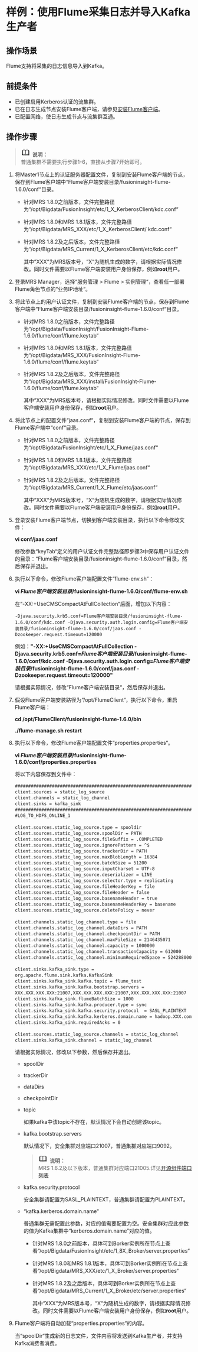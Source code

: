 # 样例：使用Flume采集日志并导入Kafka生产者<a name="ZH-CN_TOPIC_0069282322"></a>

## 操作场景<a name="zh-cn_topic_0068225666_section13507962172159"></a>

Flume支持将采集的日志信息导入到Kafka。

## 前提条件<a name="zh-cn_topic_0068225666_section23899914172238"></a>

-   已创建启用Kerberos认证的流集群。
-   已在日志生成节点安装Flume客户端，请参见[安装Flume客户端](安装Flume客户端.md#ZH-CN_TOPIC_0069282319)。
-   已配置网络，使日志生成节点与流集群互通。

## 操作步骤<a name="zh-cn_topic_0068225666_section13552161172344"></a>

>![](public_sys-resources/icon-note.gif) **说明：**   
>普通集群不需要执行步骤1-6，直接从步骤7开始即可。  

1.  将Master1节点上的认证服务器配置文件，复制到安装Flume客户端的节点，保存到Flume客户端中“Flume客户端安装目录/fusioninsight-flume-1.6.0/conf“目录。
    -   针对MRS 1.8.0之前版本，文件完整路径为“/opt/Bigdata/FusionInsight/etc/1\_X\_KerberosClient/kdc.conf“
    -   针对MRS 1.8.0和MRS 1.8.1版本，文件完整路径为“/opt/Bigdata/MRS\_XXX/etc/1\_X\_KerberosClient/ kdc.conf“
    -   针对MRS 1.8.2及之后版本，文件完整路径为“/opt/Bigdata/MRS\_Current/1\_X\_KerberosClient/etc/kdc.conf“

        其中“XXX“为MRS版本号，“X“为随机生成的数字，请根据实际情况修改。同时文件需要以Flume客户端安装用户身份保存，例如**root**用户。


2.  登录MRS Manager，选择“服务管理  \>  Flume  \>  实例管理“，查看任一部署Flume角色节点的“业务IP地址“。
3.  将此节点上的用户认证文件，复制到安装Flume客户端的节点，保存到Flume客户端中“Flume客户端安装目录/fusioninsight-flume-1.6.0/conf“目录。
    -   针对MRS 1.8.0之前版本，文件完整路径为“/opt/Bigdata/FusionInsight/FusionInsight-Flume-1.6.0/flume/conf/flume.keytab“
    -   针对MRS 1.8.0和MRS 1.8.1版本，文件完整路径为“/opt/Bigdata/MRS\_XXX/FusionInsight-Flume-1.6.0/flume/conf/flume.keytab“
    -   针对MRS 1.8.2及之后版本，文件完整路径为“/opt/Bigdata/MRS\_XXX/install/FusionInsight-Flume-1.6.0/flume/conf/flume.keytab“

        其中“XXX“为MRS版本号，请根据实际情况修改。同时文件需要以Flume客户端安装用户身份保存，例如**root**用户。


4.  将此节点上的配置文件“jaas.conf“，复制到安装Flume客户端的节点，保存到Flume客户端中“conf“目录。
    -   针对MRS 1.8.0之前版本，文件完整路径为“/opt/Bigdata/FusionInsight/etc/1\_X\_Flume/jaas.conf“
    -   针对MRS 1.8.0和MRS 1.8.1版本，文件完整路径为“/opt/Bigdata/MRS\_XXX/etc/1\_X\_Flume/jaas.conf“
    -   针对MRS 1.8.2及之后版本，文件完整路径为“/opt/Bigdata/MRS\_Current/1\_X\_Flume/etc/jaas.conf“

        其中“XXX“为MRS版本号，“X“为随机生成的数字，请根据实际情况修改。同时文件需要以Flume客户端安装用户身份保存，例如**root**用户。


5.  登录安装Flume客户端节点，切换到客户端安装目录，执行以下命令修改文件：

    **vi conf/jaas.conf**

    修改参数“keyTab“定义的用户认证文件完整路径即步骤3中保存用户认证文件的目录：“Flume客户端安装目录/fusioninsight-flume-1.6.0/conf“目录，然后保存并退出。

6.  执行以下命令，修改Flume客户端配置文件“flume-env.sh“：

    **vi  _Flume客户端安装目录_/fusioninsight-flume-1.6.0/conf/flume-env.sh**

    在“-XX:+UseCMSCompactAtFullCollection“后面，增加以下内容：

    ```
    -Djava.security.krb5.conf=Flume客户端安装目录/fusioninsight-flume-1.6.0/conf/kdc.conf -Djava.security.auth.login.config=Flume客户端安装目录/fusioninsight-flume-1.6.0/conf/jaas.conf -Dzookeeper.request.timeout=120000
    ```

    例如：**"-XX:+UseCMSCompactAtFullCollection -Djava.security.krb5.conf=_Flume客户端安装目录_/fusioninsight-flume-1.6.0/conf/kdc.conf -Djava.security.auth.login.config=_Flume客户端安装目录_/fusioninsight-flume-1.6.0/conf/jaas.conf -Dzookeeper.request.timeout=120000"**

    请根据实际情况，修改“Flume客户端安装目录“，然后保存并退出。

7.  假设Flume客户端安装路径为“/opt/FlumeClient“，执行以下命令，重启Flume客户端：

    **cd /opt/FlumeClient/fusioninsight-flume-1.6.0/bin**

    **./flume-manage.sh restart**

8.  执行以下命令，修改Flume客户端配置文件“properties.properties“。

    **vi  _Flume客户端安装目录_/fusioninsight-flume-1.6.0/conf/properties.properties**

    将以下内容保存到文件中：

    ```
    #########################################################################################
    client.sources = static_log_source  
    client.channels = static_log_channel 
    client.sinks = kafka_sink
    #########################################################################################
    #LOG_TO_HDFS_ONLINE_1
    
    client.sources.static_log_source.type = spooldir
    client.sources.static_log_source.spoolDir = PATH
    client.sources.static_log_source.fileSuffix = .COMPLETED
    client.sources.static_log_source.ignorePattern = ^$
    client.sources.static_log_source.trackerDir = PATH
    client.sources.static_log_source.maxBlobLength = 16384
    client.sources.static_log_source.batchSize = 51200
    client.sources.static_log_source.inputCharset = UTF-8
    client.sources.static_log_source.deserializer = LINE
    client.sources.static_log_source.selector.type = replicating
    client.sources.static_log_source.fileHeaderKey = file
    client.sources.static_log_source.fileHeader = false
    client.sources.static_log_source.basenameHeader = true
    client.sources.static_log_source.basenameHeaderKey = basename
    client.sources.static_log_source.deletePolicy = never
    
    client.channels.static_log_channel.type = file
    client.channels.static_log_channel.dataDirs = PATH
    client.channels.static_log_channel.checkpointDir = PATH
    client.channels.static_log_channel.maxFileSize = 2146435071
    client.channels.static_log_channel.capacity = 1000000
    client.channels.static_log_channel.transactionCapacity = 612000
    client.channels.static_log_channel.minimumRequiredSpace = 524288000
    
    client.sinks.kafka_sink.type = org.apache.flume.sink.kafka.KafkaSink
    client.sinks.kafka_sink.kafka.topic = flume_test
    client.sinks.kafka_sink.kafka.bootstrap.servers = XXX.XXX.XXX.XXX:21007,XXX.XXX.XXX.XXX:21007,XXX.XXX.XXX.XXX:21007
    client.sinks.kafka_sink.flumeBatchSize = 1000
    client.sinks.kafka_sink.kafka.producer.type = sync
    client.sinks.kafka_sink.kafka.security.protocol  = SASL_PLAINTEXT
    client.sinks.kafka_sink.kafka.kerberos.domain.name = hadoop.XXX.com
    client.sinks.kafka_sink.requiredAcks = 0
    
    client.sources.static_log_source.channels = static_log_channel
    client.sinks.kafka_sink.channel = static_log_channel
    ```

    请根据实际情况，修改以下参数，然后保存并退出。

    -   spoolDir
    -   trackerDir
    -   dataDirs
    -   checkpointDir
    -   topic

        如果kafka中该topic不存在，默认情况下会自动创建该topic。

    -   kafka.bootstrap.servers

        默认情况下，安全集群对应端口21007，普通集群对应端口9092。

        >![](public_sys-resources/icon-note.gif) **说明：**   
        >MRS 1.6.2及以下版本，普通集群对应端口21005.详见[开源组件端口列表](开源组件端口列表.md#ZH-CN_TOPIC_0106326167)  

    -   kafka.security.protocol

        安全集群请配置为SASL\_PLAINTEXT，普通集群请配置为PLAINTEXT。

    -   “kafka.kerberos.domain.name“

        普通集群无需配置此参数，对应的值需要配置为空。安全集群对应此参数的值为Kafka集群中“kerberos.domain.name”对应的值。

        -   针对MRS 1.8.0之前版本，具体可到Borker实例所在节点上查看“/opt/Bigdata/FusionInsight/etc/1\_8X\_Broker/server.properties“
        -   针对MRS 1.8.0和MRS 1.8.1版本，具体可到Borker实例所在节点上查看“/opt/Bigdata/MRS\_XXX/etc/1\_X\_Broker/server.properties“
        -   针对MRS 1.8.2及之后版本，具体可到Borker实例所在节点上查看“/opt/Bigdata/MRS\_Current/1\_X\_Broker/etc/server.properties“

            其中“XXX“为MRS版本号，“X“为随机生成的数字，请根据实际情况修改。同时文件需要以Flume客户端安装用户身份保存，例如**root**用户。



9.  Flume客户端将自动加载“properties.properties“的内容。

    当“spoolDir“生成新的日志文件，文件内容将发送到Kafka生产者，并支持Kafka消费者消费。


